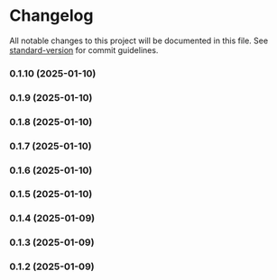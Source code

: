 # Changelog

All notable changes to this project will be documented in this file. See [standard-version](https://github.com/conventional-changelog/standard-version) for commit guidelines.

### 0.1.10 (2025-01-10)

### 0.1.9 (2025-01-10)

### 0.1.8 (2025-01-10)

### 0.1.7 (2025-01-10)

### 0.1.6 (2025-01-10)

### 0.1.5 (2025-01-10)

### 0.1.4 (2025-01-09)

### 0.1.3 (2025-01-09)

### 0.1.2 (2025-01-09)
